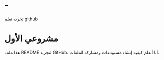 # -
تجربه تعلم github 
# مشروعي الأول
هذا ملف README لتجربة GitHub.
أنا أتعلم كيفية إنشاء مستودعات ومشاركة الملفات.

